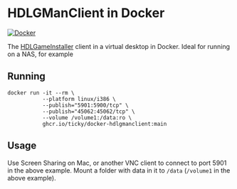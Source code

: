 # HDLGManClient in Docker

[![Docker](https://github.com/ticky/docker-hdlgmanclient/actions/workflows/docker-publish.yml/badge.svg)](https://github.com/ticky/docker-hdlgmanclient/actions/workflows/docker-publish.yml)

The [HDLGameInstaller](https://sites.google.com/view/ysai187/home/projects/hdlgameinstaller) client in a virtual desktop in Docker. Ideal for running on a NAS, for example

## Running

```shell
docker run -it --rm \
           --platform linux/i386 \
           --publish="5901:5900/tcp" \
           --publish="45062:45062/tcp" \
           --volume /volume1:/data:ro \
           ghcr.io/ticky/docker-hdlgmanclient:main
```

## Usage

Use Screen Sharing on Mac, or another VNC client to connect to port 5901 in the above example. Mount a folder with data in it to `/data` (`/volume1` in the above example).

